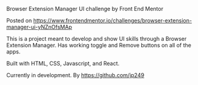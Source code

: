 Browser Extension Manager UI challenge by Front End Mentor

Posted on https://www.frontendmentor.io/challenges/browser-extension-manager-ui-yNZnOfsMAp

This is a project meant to develop and show UI skills through a Browser Extension Manager.
Has working toggle and Remove buttons on all of the apps.

Built with HTML, CSS, Javascript, and React.

Currently in development. By https://github.com/jp249 